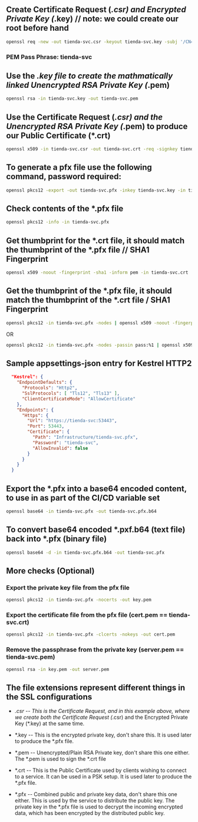 ﻿## Create Certificate Request (*.csr) and Encrypted Private Key (*.key) // note: we could create our root before hand

```bash
openssl req -new -out tienda-svc.csr -keyout tienda-svc.key -subj '/CN=tienda-svc' -extensions EXT -config <( printf "[dn]\nCN=tienda-svc\n[req]\ndistinguished_name = dn\n[EXT]\nsubjectAltName=DNS:tienda-svc\nkeyUsage=digitalSignature\nextendedKeyUsage=serverAuth")
```

### PEM Pass Phrase: tienda-svc


## Use the *.key file to create the mathmatically linked Unencrypted RSA Private Key (*.pem)

```bash
openssl rsa -in tienda-svc.key -out tienda-svc.pem
```

## Use the Certificate Request (*.csr) and the Unencrypted RSA Private Key (*.pem) to produce our Public Certificate (*.crt)

```bash
openssl x509 -in tienda-svc.csr -out tienda-svc.crt -req -signkey tienda-svc.pem -days 5475
```


## To generate a pfx file use the following command, password required:

```bash
openssl pkcs12 -export -out tienda-svc.pfx -inkey tienda-svc.key -in tienda-svc.crt
```

## Check contents of the *.pfx file

```bash
openssl pkcs12 -info -in tienda-svc.pfx
```


## Get thumbprint for the *.crt file, it should match the thumbprint of the *.pfx file // SHA1 Fingerprint

```bash
openssl x509 -noout -fingerprint -sha1 -inform pem -in tienda-svc.crt
```


## Get the thumbprint of the *.pfx file, it should match the thumbprint of the *.crt file / SHA1 Fingerprint

```bash
openssl pkcs12 -in tienda-svc.pfx -nodes | openssl x509 -noout -fingerprint
```

OR

```bash
openssl pkcs12 -in tienda-svc.pfx -nodes -passin pass:%1 | openssl x509 -noout -fingerprint
```


## Sample appsettings-json entry for Kestrel HTTP2

```json
  "Kestrel": {
    "EndpointDefaults": {
      "Protocols": "Http2",
      "SslProtocols": [ "Tls12", "Tls13" ],
      "ClientCertificateMode": "AllowCertificate"
    },
    "Endpoints": {
      "Https": {
        "Url": "https://tienda-svc:53443",
        "Port": 53443,
        "Certificate": {
          "Path": "Infrastructure/tienda-svc.pfx",
          "Password": "tienda-svc",
          "AllowInvalid": false
        }
      }
    }
  }
```


## Export the *.pfx into a base64 encoded content, to use in as part of the CI/CD variable set

```bash
openssl base64 -in tienda-svc.pfx -out tienda-svc.pfx.b64
```


## To convert base64 encoded *.pxf.b64 (text file) back into *.pfx (binary file)

```bash
openssl base64 -d -in tienda-svc.pfx.b64 -out tienda-svc.pfx
```

## More checks (Optional)

### Export the private key file from the pfx file
```bash
openssl pkcs12 -in tienda-svc.pfx -nocerts -out key.pem
```

### Export the certificate file from the pfx file (cert.pem == tienda-svc.crt)
```bash
openssl pkcs12 -in tienda-svc.pfx -clcerts -nokeys -out cert.pem
```

### Remove the passphrase from the private key (server.pem == tienda-svc.pem)
```bash
openssl rsa -in key.pem -out server.pem
```

## The file extensions represent different things in the SSL configurations

- *.csr
-- This is the Certificate Request, and in this example above, where we create both the Certificate Request (*.csr) and the Encrypted Private Key (*.key) at the same time.

- *.key
-- This is the encrypted private key, don't share this. It is used later to produce the *.pfx file.

- *.pem
-- Unencrypted/Plain RSA Private key, don't share this one either. The *.pem is used to sign the *.crt file

- *.crt
-- This is the Public Certificate used by clients wishing to connect to a service. It can be used in a PSK setup. It is used later to produce the *.pfx file.

- *.pfx
-- Combined public and private key data, don't share this one either. This is used by the service to distribute the public key. The private key in the *.pfx file is used to decrypt the incoming encrypted data, which has been encrypted by the distributed public key.